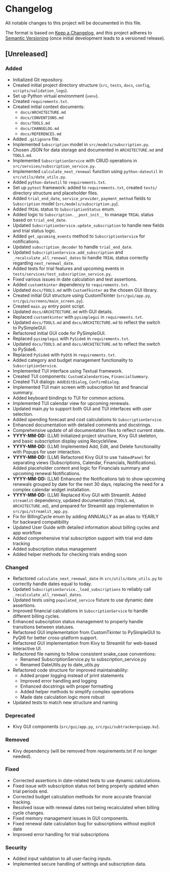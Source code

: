 # Changelog

All notable changes to this project will be documented in this file.

The format is based on [Keep a Changelog](https://keepachangelog.com/en/1.0.0/),
and this project adheres to [Semantic Versioning](https://semver.org/spec/v2.0.0.html) (once initial development leads to a versioned release).

## [Unreleased]

### Added

-   Initialized Git repository.
-   Created initial project directory structure (`src`, `tests`, `docs`, `config`, `scripts/validation_logs`).
-   Set up Python virtual environment (`venv`).
-   Created `requirements.txt`.
-   Created initial context documents:
    -   `docs/ARCHITECTURE.md`
    -   `docs/CONVENTIONS.md`
    -   `docs/TOOLS.md`
    -   `docs/CHANGELOG.md`
    -   `docs/REFERENCES.md`
-   Added `.gitignore` file.
-   Implemented `Subscription` model in `src/models/subscription.py`.
-   Chosen JSON for data storage and documented in `ARCHITECTURE.md` and `TOOLS.md`.
-   Implemented `SubscriptionService` with CRUD operations in `src/services/subscription_service.py`.
-   Implemented `calculate_next_renewal` function using `python-dateutil` in `src/utils/date_utils.py`.
-   Added `python-dateutil` to `requirements.txt`.
-   Set up `pytest` framework: added to `requirements.txt`, created `tests/` directory structure and placeholder files.
-   Added `trial_end_date`, `service_provider`, `payment_method` fields to `Subscription` model (`src/models/subscription.py`).
-   Added `TRIAL` status to `SubscriptionStatus` enum.
-   Added logic to `Subscription.__post_init__` to manage `TRIAL` status based on `trial_end_date`.
-   Updated `SubscriptionService.update_subscription` to handle new fields and trial status logic.
-   Added `get_upcoming_events` method to `SubscriptionService` for notifications.
-   Updated `subscription_decoder` to handle `trial_end_date`.
-   Updated `SubscriptionService.add_subscription` and `_recalculate_all_renewal_dates` to handle `TRIAL` status correctly regarding `next_renewal_date`.
-   Added tests for trial features and upcoming events in `tests/services/test_subscription_service.py`.
-   Fixed various issues in date calculation and test assertions.
-   Added `customtkinter` dependency to `requirements.txt`.
-   Updated `docs/TOOLS.md` with `CustomTkinter` as the chosen GUI library.
-   Created initial GUI structure using CustomTkinter (`src/gui/app.py`, `src/gui/screens/main_screen.py`).
-   Created `main.py` entry point script.
-   Updated `docs/ARCHITECTURE.md` with GUI details.
-   Replaced `customtkinter` with `pysimplegui` in `requirements.txt`.
-   Updated `docs/TOOLS.md` and `docs/ARCHITECTURE.md` to reflect the switch to PySimpleGUI.
-   Refactored initial GUI code for PySimpleGUI.
-   Replaced `pysimplegui` with `PySide6` in `requirements.txt`.
-   Updated `docs/TOOLS.md` and `docs/ARCHITECTURE.md` to reflect the switch to PySide6.
-   Replaced `PySide6` with `PyQt6` in `requirements.txt`.
-   Added category and budget management functionality to `SubscriptionService`.
-   Implemented TUI interface using Textual framework.
-   Created TUI components: `CustomCalendarView`, `FinancialSummary`.
-   Created TUI dialogs: `AddEditDialog`, `ConfirmDialog`.
-   Implemented TUI main screen with subscription list and financial summary.
-   Added keyboard bindings to TUI for common actions.
-   Implemented TUI calendar view for upcoming renewals.
-   Updated main.py to support both GUI and TUI interfaces with user selection.
-   Added spending forecast and cost calculations to `SubscriptionService`.
-   Enhanced documentation with detailed comments and docstrings.
-   Comprehensive update of all documentation files to reflect current state.
-   **YYYY-MM-DD:** (LLM) Initialized project structure, Kivy GUI skeleton, and basic subscription display using RecycleView.
-   **YYYY-MM-DD:** (LLM) Implemented Add, Edit, and Delete functionality with Popups for user interaction.
-   **YYYY-MM-DD:** (LLM) Refactored Kivy GUI to use `TabbedPanel` for separating views (Subscriptions, Calendar, Financials, Notifications). Added placeholder content and logic for Financials summary and upcoming renewal Notifications.
-   **YYYY-MM-DD:** (LLM) Enhanced the Notifications tab to show upcoming renewals grouped by date for the next 30 days, replacing the need for a complex calendar widget installation.
-   **YYYY-MM-DD:** (LLM) Replaced Kivy GUI with Streamlit. Added `streamlit` dependency, updated documentation (`TOOLS.md`, `ARCHITECTURE.md`), and prepared for Streamlit app implementation in `src/gui/streamlit_app.py`.
-   Fix for BillingCycle enum by adding ANNUALLY as an alias to YEARLY for backward compatibility
-   Updated User Guide with detailed information about billing cycles and app workflow
-   Added comprehensive trial subscription support with trial end date tracking
-   Added subscription status management
-   Added helper methods for checking trials ending soon

### Changed

-   Refactored `calculate_next_renewal_date` in `src/utils/date_utils.py` to correctly handle dates equal to today.
-   Updated `SubscriptionService._load_subscriptions` to reliably call `_recalculate_all_renewal_dates`.
-   Updated tests using `populated_service` fixture to use dynamic date assertions.
-   Improved financial calculations in `SubscriptionService` to handle different billing cycles.
-   Enhanced subscription status management to properly handle transitions between statuses.
-   Refactored GUI implementation from CustomTkinter to PySimpleGUI to PyQt6 for better cross-platform support.
-   Refactored GUI implementation from Kivy to Streamlit for web-based interactive UI.
-   Refactored file naming to follow consistent snake_case conventions:
    -   Renamed SubscriptionService.py to subscription_service.py
    -   Renamed DateUtils.py to date_utils.py
-   Refactored code structure for improved maintainability:
    -   Added proper logging instead of print statements
    -   Improved error handling and logging
    -   Enhanced docstrings with proper formatting
    -   Added helper methods to simplify complex operations
    -   Made date calculation logic more robust
-   Updated tests to match new structure and naming

### Deprecated

-   Kivy GUI components (`src/gui/app.py`, `src/gui/subtrackerguiapp.kv`).

### Removed

-   Kivy dependency (will be removed from requirements.txt if no longer needed).

### Fixed

-   Corrected assertions in date-related tests to use dynamic calculations.
-   Fixed issue with subscription status not being properly updated when trial periods end.
-   Corrected budget calculation methods for more accurate financial tracking.
-   Resolved issue with renewal dates not being recalculated when billing cycle changes.
-   Fixed memory management issues in GUI components.
-   Fixed renewal date calculation bug for subscriptions without explicit date
-   Improved error handling for trial subscriptions

### Security

-   Added input validation to all user-facing inputs.
-   Implemented secure handling of settings and subscription data.
